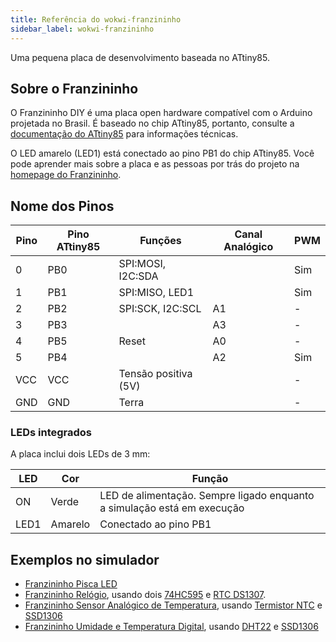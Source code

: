 ```yaml
---
title: Referência do wokwi-franzininho
sidebar_label: wokwi-franzininho
---
```


Uma pequena placa de desenvolvimento baseada no ATtiny85.

<wokwi-franzininho></wokwi-franzininho>

## Sobre o Franzininho

O Franzininho DIY é uma placa open hardware compatível com o Arduino projetada no Brasil. É baseado
no chip ATtiny85, portanto, consulte a [documentação do ATtiny85](wokwi-attiny85) para informações técnicas.

O LED amarelo (LED1) está conectado ao pino PB1 do chip ATtiny85. Você pode aprender mais sobre
a placa e as pessoas por trás do projeto na [homepage do Franzininho](https://franzininho.com.br/).

## Nome dos Pinos

| Pino | Pino ATtiny85 | Funções              | Canal Analógico | PWM |
| ---- | ------------- | -------------------- | --------------- | --- |
| 0    | PB0           | SPI:MOSI, I2C:SDA    |                 | Sim |
| 1    | PB1           | SPI:MISO, LED1       |                 | Sim |
| 2    | PB2           | SPI:SCK, I2C:SCL     | A1              | -   |
| 3    | PB3           |                      | A3              | -   |
| 4    | PB5           | Reset                | A0              | -   |
| 5    | PB4           |                      | A2              | Sim |
| VCC  | VCC           | Tensão positiva (5V) |                 | -   |
| GND  | GND           | Terra                |                 | -   |

### LEDs integrados

A placa inclui dois LEDs de 3 mm:

| LED  | Cor     | Função                                                                  |
| ---- | ------- | ----------------------------------------------------------------------- |
| ON   | Verde   | LED de alimentação. Sempre ligado enquanto a simulação está em execução |
| LED1 | Amarelo | Conectado ao pino PB1                                                   |

## Exemplos no simulador

- [Franzininho Pisca LED](https://wokwi.com/arduino/projects/301693553069785610)
- [Franzininho Relógio](https://wokwi.com/arduino/projects/301738586036765194), usando dois [74HC595](wokwi-74hc595) e [RTC DS1307](wokwi-ds1307).
- [Franzininho Sensor Analógico de Temperatura](https://wokwi.com/arduino/projects/301751077214093834), usando [Termistor NTC](wokwi-dht22) e [SSD1306](wokwi-ssd1306)
- [Franzininho Umidade e Temperatura Digital](https://wokwi.com/arduino/projects/301745949656482317), usando [DHT22](wokwi-ntc-temperature-sensor) e [SSD1306](wokwi-ssd1306)
